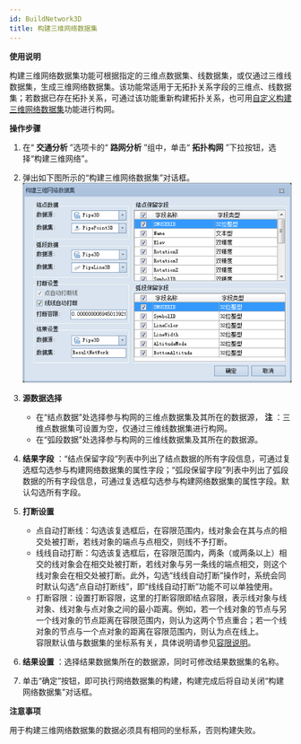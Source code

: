 ```yaml
---
id: BuildNetwork3D
title: 构建三维网络数据集
---
```

**使用说明**

构建三维网络数据集功能可根据指定的三维点数据集、线数据集，或仅通过三维线数据集，生成三维网络数据集。该功能常适用于无拓扑关系字段的三维点、线数据集；若数据已存在拓扑关系，可通过该功能重新构建拓扑关系，也可用[自定义构建三维网络数据集](AccurateBuildNetwork3D  )功能进行构网。

**操作步骤**

  1. 在“ **交通分析** ”选项卡的“ **路网分析** ”组中，单击“ **拓扑构网** ”下拉按钮，选择“构建三维网络”。
  2. 弹出如下图所示的“构建三维网络数据集”对话框。  
  ![图：“构建三维网络数据集”对话框  ](img/BuildNetworkSample.png)   

  3. **源数据选择**
        * 在“结点数据”处选择参与构网的三维点数据集及其所在的数据源， **注** ：三维点数据集可设置为空，仅通过三维线数据集进行构网。
        * 在“弧段数据”处选择参与构网的三维线数据集及其所在的数据源。
  4. **结果字段** ：“结点保留字段”列表中列出了结点数据的所有字段信息，可通过复选框勾选参与构建网络数据集的属性字段；“弧段保留字段”列表中列出了弧段数据的所有字段信息，可通过复选框勾选参与构建网络数据集的属性字段。默认勾选所有字段。
  5. **打断设置**
       * 点自动打断线：勾选该复选框后，在容限范围内，线对象会在其与点的相交处被打断，若线对象的端点与点相交，则线不予打断。
       * 线线自动打断：勾选该复选框后，在容限范围内，两条（或两条以上）相交的线对象会在相交处被打断，若线对象与另一条线的端点相交，则这个线对象会在相交处被打断。此外，勾选“线线自动打断”操作时，系统会同时默认勾选“点自动打断线”，即“线线自动打断”功能不可以单独使用。
       * 打断容限：设置打断容限，这里的打断容限即结点容限，表示线对象与线对象、线对象与点对象之间的最小距离。例如，若一个线对象的节点与另一个线对象的节点距离在容限范围内，则认为这两个节点重合；若一个线对象的节点与一个点对象的距离在容限范围内，则认为点在线上。  
容限默认值与数据集的坐标系有关，具体说明请参见[容限说明](../../DataProcessing/Tolerance  )。

  6. **结果设置** ：选择结果数据集所在的数据源，同时可修改结果数据集的名称。
  7. 单击“确定”按钮，即可执行网络数据集的构建，构建完成后将自动关闭“构建网络数据集”对话框。

**注意事项**

用于构建三维网络数据集的数据必须具有相同的坐标系，否则构建失败。

 

